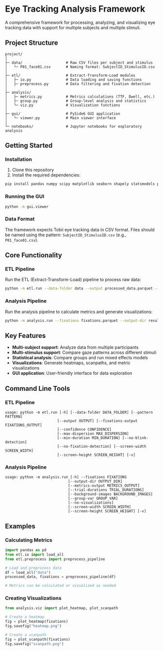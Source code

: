 # Eye Tracking Analysis Framework

A comprehensive framework for processing, analyzing, and visualizing eye tracking data with support for multiple subjects and multiple stimuli.

## Project Structure

```
project/
│
├─ data/                    # Raw CSV files per subject and stimulus
│   └─ P01_face01.csv       # Naming format: SubjectID_StimulusID.csv
│
├─ etl/                     # Extract-Transform-Load modules
│   ├─ io.py                # Data loading and saving functions
│   ├─ preprocess.py        # Data filtering and fixation detection
│
├─ analysis/
│   ├─ metrics.py           # Metrics calculations (TTF, Dwell, etc.)
│   ├─ group.py             # Group-level analysis and statistics
│   └─ viz.py               # Visualization functions
│
├─ gui/                     # PySide6 GUI application
│   └─ viewer.py            # Main viewer interface
│
└─ notebooks/               # Jupyter notebooks for exploratory analysis
```

## Getting Started

### Installation

1. Clone this repository
2. Install the required dependencies:

```bash
pip install pandas numpy scipy matplotlib seaborn shapely statsmodels pingouin PySide6
```

### Running the GUI

```bash
python -m gui.viewer
```

### Data Format

The framework expects Tobii eye tracking data in CSV format. Files should be named using the pattern: `SubjectID_StimulusID.csv` (e.g., `P01_face01.csv`).

## Core Functionality

### ETL Pipeline

Run the ETL (Extract-Transform-Load) pipeline to process raw data:

```bash
python -m etl.run --data-folder data --output processed_data.parquet --fixations-output fixations.parquet
```

### Analysis Pipeline

Run the analysis pipeline to calculate metrics and generate visualizations:

```bash
python -m analysis.run --fixations fixations.parquet --output-dir results
```

## Key Features

- **Multi-subject support**: Analyze data from multiple participants
- **Multi-stimulus support**: Compare gaze patterns across different stimuli
- **Statistical analysis**: Compare groups and run mixed effects models
- **Visualizations**: Generate heatmaps, scanpaths, and metric visualizations
- **GUI application**: User-friendly interface for data exploration

## Command Line Tools

### ETL Pipeline

```
usage: python -m etl.run [-h] [--data-folder DATA_FOLDER] [--pattern PATTERN]
                        [--output OUTPUT] [--fixations-output FIXATIONS_OUTPUT]
                        [--confidence CONFIDENCE]
                        [--max-dispersion MAX_DISPERSION]
                        [--min-duration MIN_DURATION] [--no-blink-detection]
                        [--no-fixation-detection] [--screen-width SCREEN_WIDTH]
                        [--screen-height SCREEN_HEIGHT] [-v]
```

### Analysis Pipeline

```
usage: python -m analysis.run [-h] --fixations FIXATIONS
                             [--output-dir OUTPUT_DIR]
                             [--metrics-output METRICS_OUTPUT]
                             [--trial-durations TRIAL_DURATIONS]
                             [--background-images BACKGROUND_IMAGES]
                             [--group-var GROUP_VAR]
                             [--no-visualizations]
                             [--screen-width SCREEN_WIDTH]
                             [--screen-height SCREEN_HEIGHT] [-v]
```

## Examples

### Calculating Metrics

```python
import pandas as pd
from etl.io import load_all
from etl.preprocess import preprocess_pipeline

# Load and preprocess data
df = load_all("data")
processed_data, fixations = preprocess_pipeline(df)

# Metrics can be calculated or visualized as needed
```

### Creating Visualizations

```python
from analysis.viz import plot_heatmap, plot_scanpath

# Create a heatmap
fig = plot_heatmap(fixations)
fig.savefig("heatmap.png")

# Create a scanpath
fig = plot_scanpath(fixations)
fig.savefig("scanpath.png")
``` 